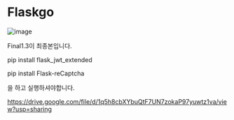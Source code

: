 # Flaskgo

![image](https://user-images.githubusercontent.com/84061081/123089539-0888d200-d462-11eb-8a5c-8b8c8085a0c7.png)

Final1.3이 최종본입니다.

pip install flask_jwt_extended 

pip install Flask-reCaptcha

을 하고 실행하셔야합니다.

https://drive.google.com/file/d/1q5h8cbXYbuQtF7UN7zokaP97yuwtz1va/view?usp=sharing

